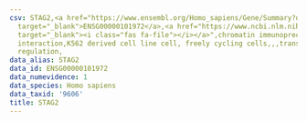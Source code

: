 ```yaml
---
csv: STAG2,<a href="https://www.ensembl.org/Homo_sapiens/Gene/Summary?db=core;g=ENSG00000101972"
  target="_blank">ENSG00000101972</a>,<a href="https://www.ncbi.nlm.nih.gov/pubmed/23959860"
  target="_blank"><i class="fas fa-file"></i></a>",chromatin immunoprecipitation assay,direct
  interaction,K562 derived cell line cell, freely cycling cells,,,transcriptional
  regulation,
data_alias: STAG2
data_id: ENSG00000101972
data_numevidence: 1
data_species: Homo sapiens
data_taxid: '9606'
title: STAG2
---
```

